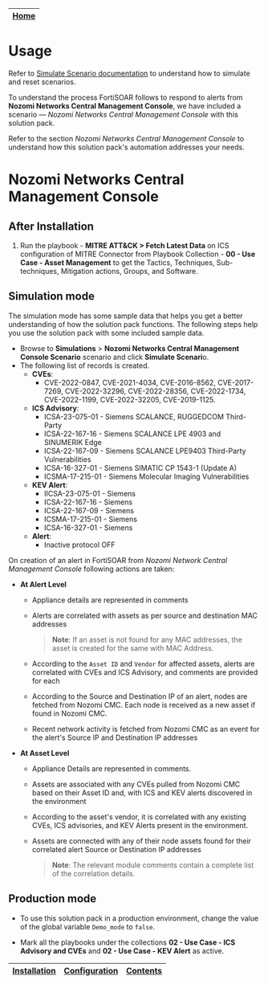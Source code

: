 | [Home](../README.md) |
|----------------------|

# Usage

Refer to [Simulate Scenario documentation](https://github.com/fortinet-fortisoar/solution-pack-soc-simulator/blob/develop/docs/usage.md) to understand how to simulate and reset scenarios.

To understand the process FortiSOAR follows to respond to alerts from **Nozomi Networks Central Management Console**, we have included a scenario &mdash; *Nozomi Networks Central Management Console* with this solution pack. 

Refer to the section *Nozomi Networks Central Management Console* to understand how this solution pack's automation addresses your needs.

# Nozomi Networks Central Management Console

## After Installation

1. Run the playbook - **MITRE ATT&CK > Fetch Latest Data** on ICS configuration of MITRE Connector from Playbook Collection - **00 - Use Case - Asset Management**  to get the Tactics, Techniques, Sub-techniques, Mitigation actions, Groups, and Software.

## Simulation mode

The simulation mode has some sample data that helps you get a better understanding of how the solution pack functions. The following steps help you use the solution pack with some included sample data.

- Browse to **Simulations** > **Nozomi Networks Central Management Console Scenario** scenario and click **Simulate Scenari**o.
- The following list of records is created.
    - **CVEs**:
        - CVE-2022-0847, CVE-2021-4034, CVE-2016-8562, CVE-2017-7269, CVE-2022-32296, CVE-2022-28356, CVE-2022-1734, CVE-2022-1199, CVE-2022-32205, CVE-2019-1125.
    - **ICS Advisory**:
        - ICSA-23-075-01 - Siemens SCALANCE, RUGGEDCOM Third-Party
        - ICSA-22-167-16 - Siemens SCALANCE LPE 4903 and SINUMERIK Edge
        - ICSA-22-167-09 - Siemens SCALANCE LPE9403 Third-Party Vulnerabilities
        - ICSA-16-327-01 - Siemens SIMATIC CP 1543-1 (Update A)
        - ICSMA-17-215-01 - Siemens Molecular Imaging Vulnerabilities
    - **KEV Alert**:
        - IICSA-23-075-01 - Siemens
        - ICSA-22-167-16 - Siemens
        - ICSA-22-167-09 - Siemens
        - ICSMA-17-215-01 - Siemens
        - ICSA-16-327-01 - Siemens
    - **Alert**:
        - Inactive protocol OFF
    
On creation of an alert in FortiSOAR from *Nozomi Network Central Management Console* following actions are taken:

- **At Alert Level**

    - Appliance details are represented in comments

    - Alerts are correlated with assets as per source and destination MAC addresses

        > **Note**: If an asset is not found for any MAC addresses, the asset is created for the same with MAC Address.

    - According to the `Asset ID` and `Vendor` for affected assets, alerts are correlated with CVEs and ICS Advisory, and comments are provided for each

    - According to the Source and Destination IP of an alert, nodes are fetched from Nozomi CMC. Each node is received as a new asset if found in Nozomi CMC.

    - Recent network activity is fetched from Nozomi CMC as an event for the alert's Source IP and Destination IP addresses

- **At Asset Level**

    - Appliance Details are represented in comments.

    - Assets are associated with any CVEs pulled from Nozomi CMC based on their Asset ID and, with ICS and KEV alerts discovered in the environment

    - According to the asset's vendor, it is correlated with any existing CVEs, ICS advisories, and KEV Alerts present in the environment.

    - Assets are connected with any of their node assets found for their correlated alert Source or Destination IP addresses

        > **Note**: The relevant module comments contain a complete list of the correlation details.

## Production mode

- To use this solution pack in a production environment, change the value of the global variable `Demo_mode` to `false`.

- Mark all the playbooks under the collections **02 - Use Case - ICS Advisory and CVEs** and **02 - Use Case - KEV Alert** as active.

| [Installation](./setup.md#installation) | [Configuration](./setup.md#configuration) | [Contents](./contents.md) |
|-----------------------------------------|-------------------------------------------|---------------------------|
